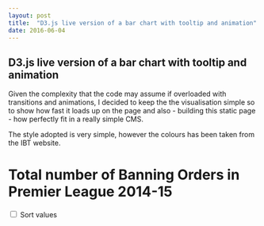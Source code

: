 ```yaml
---
layout: post
title:  "D3.js live version of a bar chart with tooltip and animation"
date: 2016-06-04
---
```


<h2>D3.js live version of a bar chart with tooltip and animation</h2> 
Given the complexity that the code may assume if overloaded with transitions and animations, I decided to keep the the visualisation simple so to show how fast it loads up on the page and also - building this static page - how perfectly fit in a really simple CMS.

The style adopted is very simple, however the colours has been taken from the IBT website.
<div>
<head>
  <meta charset="utf-8">
  <link rel="stylesheet" type="text/css" href="/js/chart1/stylesheet.css">
  <script src="//d3js.org/d3.v3.min.js"></script>
  <script src="http://labratrevenge.com/d3-tip/javascripts/d3.tip.v0.6.3.js"></script>
</head>
<body>
  <div>
    <h1>Total number of Banning Orders in Premier League 2014-15</h1>
    <label><input type="checkbox"> Sort values</label>
    <script type="text/javascript" src="/js/chart1/bar.js"></script>
  </div>
</body>
</div>

